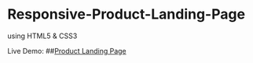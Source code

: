 # Responsive-Product-Landing-Page
using HTML5 &amp; CSS3

Live Demo:
##[Product Landing Page](https://sarah-rz.github.io/Responsive-Product-Landing-Page/)



